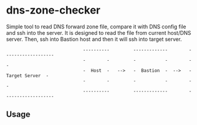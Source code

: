 # dns-zone-checker
Simple tool to read DNS forward zone file, compare it with DNS config file and ssh into the server. It is designed to read the file from current host/DNS server. Then, ssh into Bastion host and then it will ssh into target server.

```
                             ----------         -------------        -------------------
                             -        -         -           -        -                 -
                             -  Host  -   -->   -  Bastion  -  -->   -  Target Server  -
                             -        -         -           -        -                 -
                             ----------         -------------        -------------------
```
## Usage
